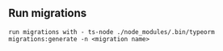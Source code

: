 ## Run migrations

```run migrations with - ts-node ./node_modules/.bin/typeorm migrations:generate -n <migration name>```